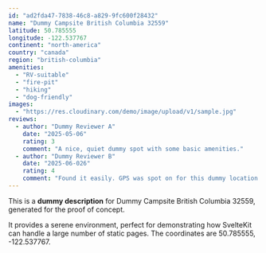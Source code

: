 ```yaml
---
id: "ad2fda47-7838-46c8-a829-9fc600f28432"
name: "Dummy Campsite British Columbia 32559"
latitude: 50.785555
longitude: -122.537767
continent: "north-america"
country: "canada"
region: "british-columbia"
amenities:
  - "RV-suitable"
  - "fire-pit"
  - "hiking"
  - "dog-friendly"
images:
  - "https://res.cloudinary.com/demo/image/upload/v1/sample.jpg"
reviews:
  - author: "Dummy Reviewer A"
    date: "2025-05-06"
    rating: 3
    comment: "A nice, quiet dummy spot with some basic amenities."
  - author: "Dummy Reviewer B"
    date: "2025-06-026"
    rating: 4
    comment: "Found it easily. GPS was spot on for this dummy location."
---
```


This is a **dummy description** for Dummy Campsite British Columbia 32559, generated for the proof of concept.

It provides a serene environment, perfect for demonstrating how SvelteKit can handle a large number of static pages. The coordinates are 50.785555, -122.537767.
